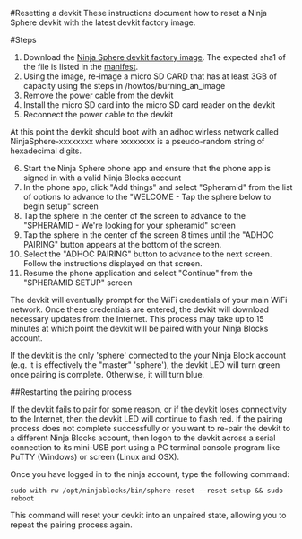 #Resetting a devkit
These instructions document how to reset a Ninja Sphere devkit with the latest devkit factory image.

#Steps

1. Download the [Ninja Sphere devkit factory image](https://firmware.sphere.ninja/latest/ubuntu_armhf_trusty_norelease_devkit-stable.img.gz). The expected sha1 of the file is listed in the [manifest](https://firmware.sphere.ninja/latest/ubuntu_armhf_trusty_norelease_devkit-stable.manifest).
2. Using the image, re-image a micro SD CARD that has at least 3GB of capacity using the steps in /howtos/burning\_an\_image
3. Remove the power cable from the devkit
4. Install the micro SD card into the micro SD card reader on the devkit
5. Reconnect the power cable to the devkit

At this point the devkit should boot with an adhoc wirless network called NinjaSphere-xxxxxxxx where xxxxxxxx is a pseudo-random string of hexadecimal digits.

6. Start the Ninja Sphere phone app and ensure that the phone app is signed in with a valid Ninja Blocks account
7. In the phone app, click "Add things" and select "Spheramid" from the list of options to advance to the "WELCOME - Tap the sphere below to begin setup" screen
8. Tap the sphere in the center of the screen to advance to the "SPHERAMID - We're looking for your spheramid" screen
9. Tap the sphere in the center of the screen 8 times until the "ADHOC PAIRING" button appears at the bottom of the screen.
10. Select the "ADHOC PAIRING" button to advance to the next screen. Follow the instructions displayed on that screen.
11. Resume the phone application and select "Continue" from the "SPHERAMID SETUP" screen

The devkit will eventually prompt for the WiFi credentials of your main WiFi network. Once these credentials are entered, the devkit will download necessary updates from the Internet. This process may take up to 15 minutes at which point the devkit will be paired with your Ninja Blocks account.

If the devkit is the only 'sphere' connected to the your Ninja Block account (e.g. it is effectively the "master" 'sphere'), the devkit LED will turn green once pairing is complete. Otherwise, it will turn blue.

##Restarting the pairing process

If the devkit fails to pair for some reason, or if the devkit loses connectivity to the Internet, then the devkit LED will continue to flash red. If the pairing process does not complete successfully or you want to re-pair the devkit to a different Ninja Blocks account, then logon to the devkit across a serial connection to its mini-USB port using a PC terminal console program like PuTTY (Windows) or screen (Linux and OSX).

Once you have logged in to the ninja account, type the following command:

	sudo with-rw /opt/ninjablocks/bin/sphere-reset --reset-setup &&	sudo reboot

This command will reset your devkit into an unpaired state, allowing you to repeat the pairing process again.

